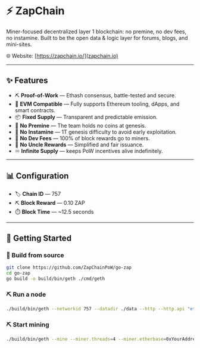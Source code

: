 # ⚡ ZapChain

Miner-focused decentralized layer 1 blockchain: no premine, no dev fees, no instamine. Built to be the open data & logic layer for forums, blogs, and mini-sites.

🌐 Website: [https://zapchain.io/](zapchain.io)

---

## ✨ Features

- ⛏️ **Proof-of-Work** — Ethash consensus, battle-tested and secure.
- 💠 **EVM Compatible** — Fully supports Ethereum tooling, dApps, and smart contracts.
- 📦 **Fixed Supply** — Transparent and predictable emission.
- 🚫 **No Premine** — The team holds no coins at genesis.
- 🚫 **No Instamine** — 1T genesis difficulty to avoid early exploitation.
- 🚫 **No Dev Fees** — 100% of block rewards go to miners.
- 🚫 **No Uncle Rewards** — Simplified and fair issuance.
- ♾️ **Infinite Supply** — keeps PoW incentives alive indefinitely.

---

## 📊 Configuration

- 🏷️ **Chain ID** — 757
- ⛏️ **Block Reward** — 0.10 ZAP
- ⏱️ **Block Time** — ~12.5 seconds

---

## 🚀 Getting Started

### 🔧 Build from source
```bash
git clone https://github.com/ZapChainPoW/go-zap
cd go-zap
go build -o build/bin/geth ./cmd/geth
````

### ⛏️ Run a node

```bash
./build/bin/geth --networkid 757 --datadir ./data --http --http.api "eth,net,web3,miner"
```

### ⛏️ Start mining

```bash
./build/bin/geth --mine --miner.threads=4 --miner.etherbase=0xYourAddressHere
```

